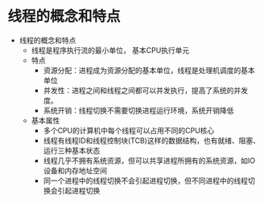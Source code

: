 # 线程的概念和特点

* 线程的概念和特点
	* 线程是程序执行流的最小单位， 基本CPU执行单元
	* 特点
		* 资源分配：进程成为资源分配的基本单位，线程是处理机调度的基本单位
		* 并发性：进程之间和线程之间都可以并发执行，提高了系统的并发度。
		* 系统开销：线程切换不需要切换进程运行环境，系统开销降低
	* 基本属性
		* 多个CPU的计算机中每个线程可以占用不同的CPU核心
		* 线程有线程ID和线程控制块(TCB)这样的数据结构，也有就绪、阻塞、运行三种基本状态
		* 线程几乎不拥有系统资源，但可以共享进程所拥有的系统资源，如IO设备和内存地址空间
		* 同一个进程中的线程切换不会引起进程切换，但不同进程中的线程切换会引起进程切换